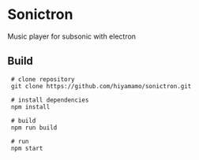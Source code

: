 # Sonictron
Music player for subsonic with electron

## Build

```
 # clone repository
 git clone https://github.com/hiyamamo/sonictron.git
 
 # install dependencies
 npm install
 
 # build
 npm run build

 # run
 npm start
```

